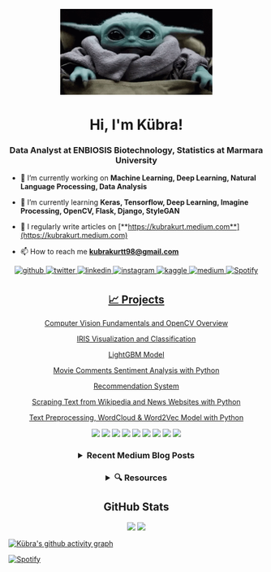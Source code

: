 <p align="center">
<img src="https://github.com/hargun79/hargun79/blob/master/Assets/hi.gif" width="300">
</p>

<h1 align="center"> Hi, I'm Kübra! </h1>
<h3 align="center"> Data Analyst at ENBIOSIS Biotechnology, Statistics at Marmara University </h3>

- 🔭 I’m currently working on **Machine Learning, Deep Learning, Natural Language Processing, Data Analysis**

- 🌱 I’m currently learning **Keras, Tensorflow, Deep Learning, Imagine Processing, OpenCV, Flask, Django, StyleGAN**

- 📝 I regularly write articles on [**https://kubrakurt.medium.com**](https://kubrakurt.medium.com)

- 📫 How to reach me **kubrakurtt98@gmail.com**

<div align="center">
<a href="https://github.com/kubrakurt" target="_blank">
<img src=https://img.shields.io/badge/github-%2324292e.svg?&style=for-the-badge&logo=github&logoColor=white alt=github style="margin-bottom: 5px;" />
</a>
<a href="https://twitter.com/kubrakurtk" target="_blank">
<img src=https://img.shields.io/badge/twitter-%2300acee.svg?&style=for-the-badge&logo=twitter&logoColor=white alt=twitter style="margin-bottom: 5px;" />
</a>
<a href="https://linkedin.com/in/kubrakurtk" target="_blank">
<img src=https://img.shields.io/badge/linkedin-%231E77B5.svg?&style=for-the-badge&logo=linkedin&logoColor=white alt=linkedin style="margin-bottom: 5px;" />
</a>
<a href="https://instagram.com/kubrakurtk" target="_blank">
<img src=https://img.shields.io/badge/instagram-%23000000.svg?&style=for-the-badge&logo=instagram&logoColor=white alt=instagram style="margin-bottom: 5px;" />
</a>
<a href="https://www.kaggle.com/kubrakurt" target="_blank">
<img src=https://img.shields.io/badge/kaggle-%2344BAE8.svg?&style=for-the-badge&logo=kaggle&logoColor=white alt=kaggle style="margin-bottom: 5px;" />
</a>
<a href="https://kubrakurt.medium.com" target="_blank">
<img src=https://img.shields.io/badge/medium-%23292929.svg?&style=for-the-badge&logo=medium&logoColor=white alt=medium style="margin-bottom: 5px;" />
</a>  
<a href="https://open.spotify.com/user/kubrakurtk?si=22f4465065de4c36">
<img src="https://img.shields.io/badge/Spotify-1ED760?&style=for-the-badge&logo=spotify&logoColor=white" alt=Spotify style="margin-bottom: 5px;" />
</div>

<h2 align="center">📈 Projects</h2>

<p align="center"> <a href="https://github.com/kubrakurt/cosine_similarity">Computer Vision Fundamentals and OpenCV Overview</a></p>
<p align="center"> <a href="https://github.com/kubrakurt/iris_visualization_and_classification">IRIS Visualization and Classification</a></p>
<p align="center"> <a href="https://github.com/kubrakurt/lightgbm_model">LightGBM Model</a></p>
<p align="center"> <a href="https://github.com/kubrakurt/turkish_movie_sentiment_analysis">Movie Comments Sentiment Analysis with Python</a></p>
<p align="center"> <a href="https://github.com/kubrakurt/recommendation_systems">Recommendation System</a></p>
<p align="center"> <a href="https://github.com/kubrakurt/python_text_scraping">Scraping Text from Wikipedia and News Websites with Python</a></p>
<p align="center"> <a href="https://github.com/kubrakurt/word2vec_model">Text Preprocessing, WordCloud & Word2Vec Model with Python</a></p>

<p align="center">
   <img src="https://i.giphy.com/media/LMt9638dO8dftAjtco/200.webp"   width="30">
   <img src="https://i.giphy.com/media/IdyAQJVN2kVPNUrojM/200.webp" width="30">
   <img src="https://media.giphy.com/media/KzJkzjggfGN5Py6nkT/source.gif" width="30">
   <img src="https://media.giphy.com/media/SU2ic3wTfuC6JhD1lA/giphy.gif" width="30">
   <img src="https://media.giphy.com/media/kH1DBkPNyZPOk0BxrM/giphy.gif" width="70">
   <img src="https://media.giphy.com/media/gjrOAylhpZm3dLnO5J/source.gif" width="60">
   <img src="https://media.giphy.com/media/U4MJ0KpWxlHBJrQH5g/giphy.gif" width="50">
   <img src="https://media.giphy.com/media/H7f5ZGjvKXBaLbBigO/source.gif" width="70">
   <img src="https://media.giphy.com/media/SsCYf6DRFJrOpP0IoM/giphy.gif" width="60">
</p>

<h3 align="center"><details><summary>Recent Medium Blog Posts</summary>
   
<p align="center"> <a href="https://medium.com/deeplab-tech/kosinüs-benzerlik-algoritması-ve-kitap-önerileri-5123cf7c54c1">Kosinüs Benzerlik Algoritması ve Kitap Önerisi Uygulaması</a></p>
<p align="center"> <a href="https://medium.com/kaveai/matematiği-ve-python-uygulamasıyla-lightgbm-hafif-gradyan-artırma-makinesi-18d2f12e7870">Matematiği ve Python Uygulamasıyla LightGBM</a></p>
<p align="center"> <a href="https://medium.com/deeplab-tech/python-ile-film-yorumlarının-duygu-analizi-250870ee175c">Python ile Film Yorumlarının Duygu Analizi</a></p>
<p align="center"> <a href="https://medium.com/deeplab-tech/python-ile-metin-ön-i̇şleme-wordcloud-word2vec-model-87b3e84abdfd">Python ile Metin Ön İşleme, WordCloud & Word2Vec Model</a></p>
<p align="center"> <a href="https://medium.com/deeplab-tech/python-ile-vikipedi-haber-sitelerinden-metin-kazıma-7a64f2e0e3a2">Python ile Vikipedi & Haber Sitelerinden Metin Kazıma</a></p>
<p align="center"> <a href="https://medium.com/kaveai/öneri-sistemleri-recommendation-systems-9c4d981d1750">Python ile Öneri Sistemleri</a></p>

</details></h3>

<h3 align="center"><details><summary>🔍 Resources</summary>
   
<p align="center"> <a href="https://github.com/kubrakurt/data_analysis_resources">Data Analysis</a></p>
<p align="center"> <a href="https://github.com/kubrakurt/data_visualization_resources">Data Visualization</a></p>
<p align="center"> <a href="https://github.com/kubrakurt/machine_learning_resources">Machine Learning</a></p>
<p align="center"> <a href="https://github.com/kubrakurt/natural_language_processing_resources">Natural Language Processing</a></p>

</details></h3>

<h2 align="center">GitHub Stats</h2>

<p align="center">
  <img width="48%" src="https://github-readme-stats.vercel.app/api?username=kubrakurt&show_icons=true&theme=tokyonight" />
  <img width="48%" src="https://github-readme-streak-stats.herokuapp.com/?user=kubrakurt&theme=tokyonight" />
  
 [![Kübra's github activity graph](https://activity-graph.herokuapp.com/graph?username=kubrakurt&theme=react-dark)](https://git.io/kubrakurt)
</p>

[![Spotify](https://now-playing-kubrakurt.vercel.app/api/spotify-playing)](https://open.spotify.com/user/kubrakurtk?si=42ab994227e5495a)
